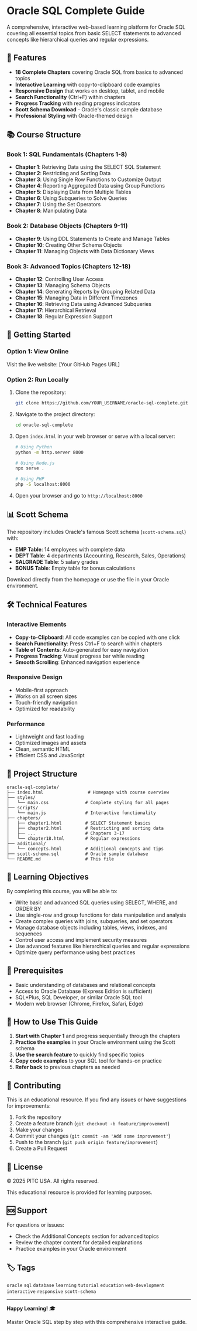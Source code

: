 # Oracle SQL Complete Guide

A comprehensive, interactive web-based learning platform for Oracle SQL covering all essential topics from basic SELECT statements to advanced concepts like hierarchical queries and regular expressions.

## 🌟 Features

- **18 Complete Chapters** covering Oracle SQL from basics to advanced topics
- **Interactive Learning** with copy-to-clipboard code examples
- **Responsive Design** that works on desktop, tablet, and mobile
- **Search Functionality** (Ctrl+F) within chapters
- **Progress Tracking** with reading progress indicators
- **Scott Schema Download** - Oracle's classic sample database
- **Professional Styling** with Oracle-themed design

## 📚 Course Structure

### Book 1: SQL Fundamentals (Chapters 1-8)
- **Chapter 1**: Retrieving Data using the SELECT SQL Statement
- **Chapter 2**: Restricting and Sorting Data
- **Chapter 3**: Using Single Row Functions to Customize Output
- **Chapter 4**: Reporting Aggregated Data using Group Functions
- **Chapter 5**: Displaying Data from Multiple Tables
- **Chapter 6**: Using Subqueries to Solve Queries
- **Chapter 7**: Using the Set Operators
- **Chapter 8**: Manipulating Data

### Book 2: Database Objects (Chapters 9-11)
- **Chapter 9**: Using DDL Statements to Create and Manage Tables
- **Chapter 10**: Creating Other Schema Objects
- **Chapter 11**: Managing Objects with Data Dictionary Views

### Book 3: Advanced Topics (Chapters 12-18)
- **Chapter 12**: Controlling User Access
- **Chapter 13**: Managing Schema Objects
- **Chapter 14**: Generating Reports by Grouping Related Data
- **Chapter 15**: Managing Data in Different Timezones
- **Chapter 16**: Retrieving Data using Advanced Subqueries
- **Chapter 17**: Hierarchical Retrieval
- **Chapter 18**: Regular Expression Support

## 🚀 Getting Started

### Option 1: View Online
Visit the live website: [Your GitHub Pages URL]

### Option 2: Run Locally
1. Clone the repository:
   ```bash
   git clone https://github.com/YOUR_USERNAME/oracle-sql-complete.git
   ```

2. Navigate to the project directory:
   ```bash
   cd oracle-sql-complete
   ```

3. Open `index.html` in your web browser or serve with a local server:
   ```bash
   # Using Python
   python -m http.server 8000
   
   # Using Node.js
   npx serve .
   
   # Using PHP
   php -S localhost:8000
   ```

4. Open your browser and go to `http://localhost:8000`

## 📊 Scott Schema

The repository includes Oracle's famous Scott schema (`scott-schema.sql`) with:
- **EMP Table**: 14 employees with complete data
- **DEPT Table**: 4 departments (Accounting, Research, Sales, Operations)
- **SALGRADE Table**: 5 salary grades
- **BONUS Table**: Empty table for bonus calculations

Download directly from the homepage or use the file in your Oracle environment.

## 🛠️ Technical Features

### Interactive Elements
- **Copy-to-Clipboard**: All code examples can be copied with one click
- **Search Functionality**: Press Ctrl+F to search within chapters
- **Table of Contents**: Auto-generated for easy navigation
- **Progress Tracking**: Visual progress bar while reading
- **Smooth Scrolling**: Enhanced navigation experience

### Responsive Design
- Mobile-first approach
- Works on all screen sizes
- Touch-friendly navigation
- Optimized for readability

### Performance
- Lightweight and fast loading
- Optimized images and assets
- Clean, semantic HTML
- Efficient CSS and JavaScript

## 📁 Project Structure

```
oracle-sql-complete/
├── index.html                 # Homepage with course overview
├── styles/
│   └── main.css              # Complete styling for all pages
├── scripts/
│   └── main.js               # Interactive functionality
├── chapters/
│   ├── chapter1.html         # SELECT Statement basics
│   ├── chapter2.html         # Restricting and sorting data
│   ├── ...                   # Chapters 3-17
│   └── chapter18.html        # Regular expressions
├── additional/
│   └── concepts.html         # Additional concepts and tips
├── scott-schema.sql          # Oracle sample database
└── README.md                 # This file
```

## 🎯 Learning Objectives

By completing this course, you will be able to:

- Write basic and advanced SQL queries using SELECT, WHERE, and ORDER BY
- Use single-row and group functions for data manipulation and analysis
- Create complex queries with joins, subqueries, and set operators
- Manage database objects including tables, views, indexes, and sequences
- Control user access and implement security measures
- Use advanced features like hierarchical queries and regular expressions
- Optimize query performance using best practices

## 🔧 Prerequisites

- Basic understanding of databases and relational concepts
- Access to Oracle Database (Express Edition is sufficient)
- SQL*Plus, SQL Developer, or similar Oracle SQL tool
- Modern web browser (Chrome, Firefox, Safari, Edge)

## 📖 How to Use This Guide

1. **Start with Chapter 1** and progress sequentially through the chapters
2. **Practice the examples** in your Oracle environment using the Scott schema
3. **Use the search feature** to quickly find specific topics
4. **Copy code examples** to your SQL tool for hands-on practice
5. **Refer back** to previous chapters as needed

## 🤝 Contributing

This is an educational resource. If you find any issues or have suggestions for improvements:

1. Fork the repository
2. Create a feature branch (`git checkout -b feature/improvement`)
3. Make your changes
4. Commit your changes (`git commit -am 'Add some improvement'`)
5. Push to the branch (`git push origin feature/improvement`)
6. Create a Pull Request

## 📄 License

© 2025 PITC USA. All rights reserved.

This educational resource is provided for learning purposes. 

## 🆘 Support

For questions or issues:
- Check the Additional Concepts section for advanced topics
- Review the chapter content for detailed explanations
- Practice examples in your Oracle environment

## 🏷️ Tags

`oracle` `sql` `database` `learning` `tutorial` `education` `web-development` `interactive` `responsive` `scott-schema`

---

**Happy Learning!** 🎓


Master Oracle SQL step by step with this comprehensive interactive guide.
